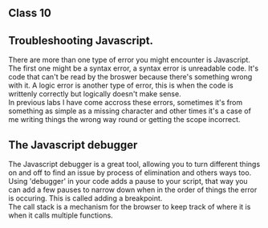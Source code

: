 ## Class 10

## Troubleshooting Javascript.
There are more than one type of error you might encounter is Javascript. The first one might be a syntax error, a syntax error is unreadable code. It's code that can't be read by the broswer because there's something wrong with it. A logic error is another type of error, this is when the code is writtenly correctly but logically doesn't make sense.   
In previous labs I have come accross these errors, sometimes it's from something as simple as a missing character and other times it's a case of me writing things the wrong way round or getting the scope incorrect.   

## The Javascript debugger
The Javascript debugger is a great tool, allowing you to turn different things on and off to find an issue by process of elimination and others ways too.   
Using 'debugger' in your code adds a pause to your script, that way you can add a few pauses to narrow down when in the order of things the error is occuring. This is called adding a breakpoint.    
The call stack is a mechanism for the browser to keep track of where it is when it calls multiple functions.   
